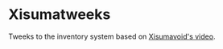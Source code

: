 # Xisumatweeks

Tweeks to the inventory system based on [Xisumavoid's video](https://www.youtube.com/watch?v=A6DvnFCW5FY).